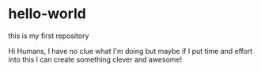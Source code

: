 # hello-world
this is my first repository

Hi Humans, I have no clue what I'm doing but maybe if I put time and effort into this I can create something clever and awesome!
